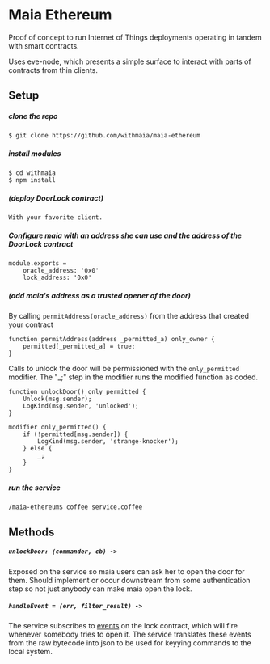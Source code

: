 # Maia Ethereum

Proof of concept to run Internet of Things deployments operating in tandem with smart contracts.

Uses eve-node, which presents a simple surface to interact with parts of contracts from thin clients.

## Setup

##### clone the repo

    $ git clone https://github.com/withmaia/maia-ethereum

##### install modules

    $ cd withmaia
    $ npm install

##### (deploy DoorLock contract)

    With your favorite client.

##### Configure maia with an address she can use and the address of the DoorLock contract

    module.exports = 
        oracle_address: '0x0'
        lock_address: '0x0'


##### (add maia's address as a trusted opener of the door)

By calling `permitAddress(oracle_address)` from the address that created your contract

    function permitAddress(address _permitted_a) only_owner {
        permitted[_permitted_a] = true;
    }

Calls to unlock the door will be permissioned with the `only_permitted` modifier. The "_;" step in the modifier runs the modified function as coded.

    function unlockDoor() only_permitted {
        Unlock(msg.sender);
        LogKind(msg.sender, 'unlocked');
    }

    modifier only_permitted() {
        if (!permitted[msg.sender]) {
            LogKind(msg.sender, 'strange-knocker');
        } else {
            _;
        }
    }

##### run the service

    /maia-ethereum$ coffee service.coffee


## Methods

##### `unlockDoor: (commander, cb) ->`

Exposed on the service so maia users can ask her to open the door for them. Should implement or occur downstream from some authentication step so not just anybody can make maia open the lock.

##### `handleEvent = (err, filter_result) ->`

The service subscribes to [events](https://github.com/ethereum/wiki/wiki/Ethereum-Contract-ABI#events) on the lock contract, which will fire whenever somebody tries to open it. The service translates these events from the raw bytecode into json to be used for keyying commands to the local system.

